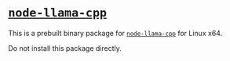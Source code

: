 # [`node-llama-cpp`](https://github.com/withcatai/node-llama-cpp)
This is a prebuilt binary package for [`node-llama-cpp`](https://github.com/withcatai/node-llama-cpp) for Linux x64.

Do not install this package directly.
